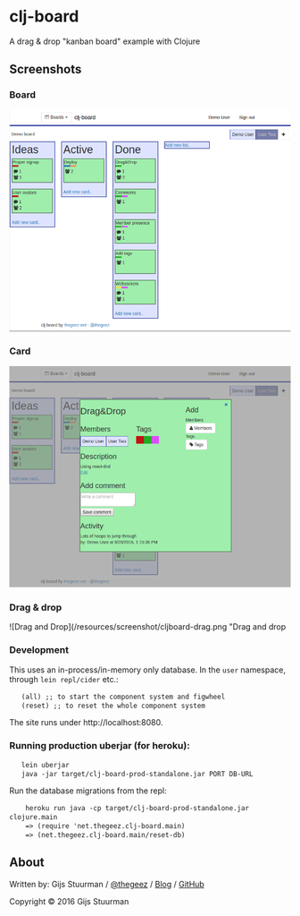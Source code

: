 # clj-board

A drag & drop "kanban board" example with Clojure

## Screenshots

### Board
![Board](/resources/screenshot/cljboard-board.png "Board")
### Card
![Card](/resources/screenshot/cljboard-card.png "Full card")
### Drag & drop
![Drag and Drop](/resources/screenshot/cljboard-drag.png "Drag and drop

### Development
This uses an in-process/in-memory only database. In the `user` namespace, through `lein repl/cider` etc.:
```
   (all) ;; to start the component system and figwheel
   (reset) ;; to reset the whole component system
```
The site runs under http://localhost:8080.

### Running production uberjar (for heroku):
```
   lein uberjar
   java -jar target/clj-board-prod-standalone.jar PORT DB-URL
```

Run the database migrations from the repl:
```
    heroku run java -cp target/clj-board-prod-standalone.jar clojure.main
    => (require 'net.thegeez.clj-board.main)
    => (net.thegeez.clj-board.main/reset-db)
```

## About

Written by:
Gijs Stuurman / [@thegeez][twt] / [Blog][blog] / [GitHub][github]

[twt]: http://twitter.com/thegeez
[blog]: http://thegeez.net
[github]: https://github.com/thegeez


Copyright © 2016 Gijs Stuurman
